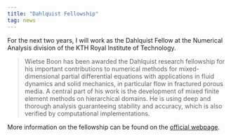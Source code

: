 ```yaml
---
title: "Dahlquist Fellowship"
tag: news
---
```


For the next two years, I will work as the Dahlquist Fellow at the Numerical Analysis division of the KTH Royal Institute of Technology.

> Wietse Boon has been awarded the Dahlquist research fellowship for his important contributions to numerical methods for mixed-dimensional partial differential equations with applications in fluid dynamics and solid mechanics, in particular flow in fractured porous media. A central part of his work is the development of mixed finite element methods on hierarchical domains. He is using deep and thorough analysis guaranteeing stability and accuracy, which is also verified by computational implementations.

More information on the fellowship can be found on the [official webpage](https://www.kth.se/math/the-dahlquist-resear/the-dahlquist-research-fellowship-1.856773).
